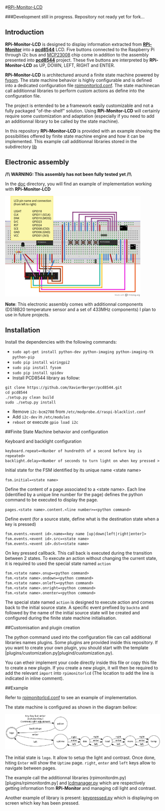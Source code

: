 #[RPi-Monitor-LCD](http://rpi-experiences.blogspot.fr/)

###Development still in progress. Repository not ready yet for fork...

## Introduction
**RPi-Monitor-LCD** is designed to display information extracted from [**RPi-Monitor**](https://github.com/XavierBerger/RPi-Monitor) into a [**pcd8544**](https://github.com/XavierBerger/pcd8544) LCD.
Five buttons connected to the Raspberry Pi through i2c bus and [MCP23008](doc/mcp23008.pdf) chip come in addition to the assembly presented into [**pcd8544**](https://github.com/XavierBerger/pcd8544) project. These five buttons are interpreted by **RPi-Monitor-LCD** as UP, DOWN, LEFT, RIGHT and ENTER.

**RPi-Monitor-LCD** is architectured around a finite state machine powered by [fysom](https://github.com/mriehl/fysom). The state machine behavior is highly configurable and is defined into a dedicated configuration file [rpimonitorlcd.conf](rpimonitor.conf). The state machinecan call additionnal libraries to perform custom actions as define into the configuration file.

The project is entended to be a framework easily customizable and not a fully packaged "of-the-shelf" solution. Using **RPi-Monitor-LCD** will certainly require some customization and adaptation (especially if you need to add an additionnal library to be called by the state machine).

In this repository **RPi-Monitor-LCD** is provided with an example showing the possibilities offered by finite state machine engine and how it can be implemented. This example call additionnal libraries stored in the subdirectory [lib](lib)

## Electronic assembly

**/!\ WARNING: This assembly has not been fully tested yet /!\\**

In the [doc](https://github.com/XavierBerger/RPi-Monitor-LCD/tree/master/doc) directory, you will find an example of implementation working with **RPi-Monitor-LCD**

[![bb](doc/thumb_RPi-Monitor-LCD_bb.png)](doc/thumb_RPi-Monitor-LCD_bb.png)

**Note**: This electronic assembly comes with additionnal components (DS18B20 temperature sensor and a set of 433MHz components) I plan to use in future projects.

## Installation

Install the dependencies with the following commands:

  * `sudo apt-get install python-dev python-imaging python-imaging-tk python-pip`
  * `sudo pip install wiringpi2`
  * `sudo pip install fysom`
  * `sudo pip install spidev`
  * Install PCD8544 library as follow:

```
git clone https://github.com/XavierBerger/pcd8544.git
cd pcd8544
./setup.py clean build 
sudo ./setup.py install
```

  * Remove `i2c-bcm2708` from `/etc/modprobe.d/raspi-blacklist.conf`
  * Add `i2c-dev` in `/etc/modules`
  * `reboot` or execute `gpio load i2c`
  
##Finite State Machine behavior and configuration

Keyboard and backlight configuration

```
keyboard.repeat=<Nunber of hundredth of a second before key is repeated>
backlight.delay=<Number of seconds to turn light on when key pressed >
```

Initial state for the FSM identified by its unique name &lt;state name&gt;

`fsm.initial=<state name>`

Define the content of a page associated to a &lt;state name&gt;. Each line (identified by a unique line number for the page) defines the python command to be executed to display the page.

`pages.<state name>.content.<line number>=<python command>`

Define event (for a source state, define what is the destination state when a key is pressed)
```
fsm.events.<event id>.name=<key name [up|down|left|right|enter]>
fsm.events.<event id>.src=<state name>
fsm.events.<event id>.dst=<state name>
```

On key pressed callback. This call back is executed during the transition between 2 states. To execute an action without changing the current state, it is required to used the special state named ```action```
```
fsm.<state name>.onup=<python command>
fsm.<state name>.ondown=<python command>
fsm.<state name>.onleft=<python command>
fsm.<state name>.onright=<python command>
fsm.<state name>.onenter=<python command>
```

The special state named ```action``` is designed to execute action and comes back to the initial source state. A specific event prefixed by ```backto``` and followed by the name of the initial source state will be created and configured during the finite state machine initialisation.

##Customisation and plugin creation

The python command used into the configuration file can call additional libraries names plugins. Some plugins are provided inside this repository. If you want to create your own plugin, you should start with the template [plugins/customization.py]plugind/customization.py).

You can etheir implement your code directly inside this file or copy this file to create a new plugin. If you create a new plugin, it will then be required to add the relevant ```import``` into ```rpimonitorlcd``` (The location to add the line is indicated in inline comment).

##Example

Refer to [rpimonitorlcd.conf](rpimonitorlcd.conf) to see an example of implementation. 

The state machine is configured as shown in the diagram bellow:

![fsm](doc/rpimonitorlcd.png)

The initial state is ```logo```. It allow to setup the light and contrast. Once done, hiting ```Enter``` will show the ```Uptime``` page. ```right```, ```enter``` and ```left``` keys allow to navigate between pages.

The example call the additionnal libraries (rpimonitordm.py)[plugins/rpimonitordm.py] and [lcdmanager.py](plugins/lcdmanager.py) which are respectively getting information from **RPi-Monitor** and managing cdl light and contrast.

Another example of library is present: [keypressed.py](plugins/keypressed.py) which is displaying on screen which key has been pressed.
